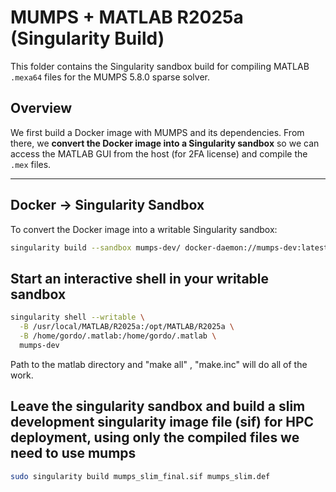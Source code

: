 # MUMPS + MATLAB R2025a (Singularity Build)

This folder contains the Singularity sandbox build for compiling MATLAB `.mexa64` files for the MUMPS 5.8.0 sparse solver.

## Overview

We first build a Docker image with MUMPS and its dependencies. From there, we **convert the Docker image into a Singularity sandbox** so we can access the MATLAB GUI from the host (for 2FA license) and compile the `.mex` files.

---

## Docker → Singularity Sandbox

To convert the Docker image into a writable Singularity sandbox:

```bash
singularity build --sandbox mumps-dev/ docker-daemon://mumps-dev:latest
```

## Start an interactive shell in your writable sandbox
```bash
singularity shell --writable \
  -B /usr/local/MATLAB/R2025a:/opt/MATLAB/R2025a \
  -B /home/gordo/.matlab:/home/gordo/.matlab \
  mumps-dev
```

Path to the matlab directory and "make all" , "make.inc" will do all of the work.

## Leave the singularity sandbox and build a slim development singularity image file (sif) for HPC deployment, using only the compiled files we need to use mumps
```bash
sudo singularity build mumps_slim_final.sif mumps_slim.def
```

